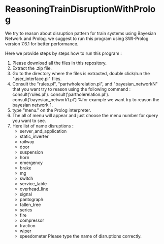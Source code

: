 # ReasoningTrainDisruptionWithProlog
We try to reason about disruption pattern for train systems using Bayesian Network and Prolog.
we suggest to run this program using SWI-Prolog version 7.6.1 for better performance.

Here we provide steps by steps how to run this program :
1. Please download all the files in this repository.
2. Extract the .zip file.
3. Go to the directory where the files is extracted, double click/run the "user_interface.pl" files.
4. Consult the "rules.pl", "partwholerelation.pl", and "bayesian_networkN" that you want try to reason using the following command :
	consult('rules.pl').
	consult('partholerelation.pl').
	consult('bayesian_network1.pl') %for example we want try to reason the bayesian network 1.
5. type "menu." on the Prolog interpreter.
6. The all of menu will appear and just choose the menu number for query you want to see.
7. Here list of name disruptions :
	- server_and_application
	- static_inverter
	- railway
	- door
	- suspension
	- horn
	- emergency
	- brake
	- mg
	- switch
	- service_table	
	- overhead_line
	- signal
	- pantograph
	- fallen_tree
	- series
	- fire
	- compressor
	- traction
	- wiper
	- speedometer
Please type the name of disruptions correctly.

